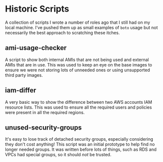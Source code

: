# Historic Scripts

A collection of scripts I wrote a number of roles ago that I still had
on my local machine. I've pushed them up as small examples of `boto` usage
but not necessarily the best approach to scratching these itches.

## ami-usage-checker

A script to show both internal AMIs that are not being used and external AMIs
that are in use. This was used to keep an eye on the base images to ensure we
were not storing lots of unneeded ones or using unsupported third party images.

## iam-differ

A very basic way to show the difference between two AWS accounts IAM
resource lists. This was used to ensure all the required users and
policies were present in all the required regions.

## unused-security-groups

It's easy to lose track of detached security groups, especially
considering they don't cost anything! This script was an initial
prototype to help find no longer needed groups. It was written before
lots of things, such as RDS and VPCs had special groups, so it should
*not* be trusted.
